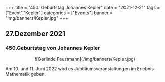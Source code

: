 +++
title = "450. Geburtstag Johannes Kepler"
date = "2021-12-21"
tags = ["Event","Kepler"]
categories = ["Events"]
banner = "img/banners/Kepler.jpg"
+++
<h2>27.Dezember 2021</h2>

<h3>450.Geburtstag von Johannes Kepler</h3>

<center>
![Gerlinde Faustmann](/img/banners/Kepler.jpg)
</center>

<p>
Am 10. und 11. Juni 2022 wird es Jubiläumsveranstaltungen im
Erlebnis-Mathematik geben.
</p>
